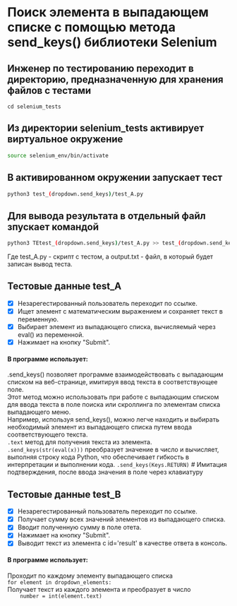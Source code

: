 # Поиск элемента в выпадающем списке с помощью метода send_keys() библиотеки Selenium

## Инженер по тестированию переходит в директорию, предназначенную для хранения файлов с тестами
```
cd selenium_tests
```
## Из директории selenium_tests активирует виртуальное окружение
```sh
source selenium_env/bin/activate
```
## В активированном окружении запускает тест 
```sh
python3 test_(dropdown.send_keys)/test_A.py
```
## Для вывода результата в отдельный файл зпускает командой 
```sh
python3 TEtest_(dropdown.send_keys)/test_A.py >> test_(dropdown.send_keys)/output.txt
```
Где test_A.py -  скрипт с тестом, а output.txt - файл, в который будет записан вывод теста.




## Тестовые данные test_A
- [x] Незарегестированный пользователь переходит по ссылке.
- [x] Ищет элемент с математическим выражением и сохраняет текст в переменную.
- [x] Выбирает элемент из выпадающего списка, вычисляемый через eval() из переменной.
- [x] Нажимает на кнопку "Submit".
#### В программе использует:
.send_keys() позволяет программе взаимодействовать с выпадающим списком на веб-странице, имитируя ввод текста в соответствующее поле. \
Этот метод можно использовать при работе с выпадающим списком для ввода текста в поле поиска или скроллинга по элементам списка выпадающего меню. \
Например, используя send_keys(), можно легче находить и выбирать необходимый элемент из выпадающего списка путем ввода соответствующего текста. \
```.text``` метод для получения текста из элемента.\
```.send_keys(str(eval(x)))``` преобразует значение в число и вычисляет, выполняя строку кода Python, что обеспечивает гибкость в интерпретации и выполнении кода.
```.send_keys(Keys.RETURN)```  # Имитация подтверждения, после ввода значения в поле через клавиатуру


## Тестовые данные test_B
- [x] Незарегестированный пользователь переходит по ссылке.
- [x] Получает сумму всех значений элементов из выпадающего списка.
- [x] Вводит полученную сумму в поле отета.
- [x] Нажимает на кнопку "Submit".
- [x] Выводит текст из элемента с id='result' в качестве ответа в консоль.
#### В программе использует:
Проходит по каждому элементу выпадающего  списка \
```for element in dropdown_elements:```  
Получает текст из каждого элемента и преобразует в число \
```    number = int(element.text)``` 